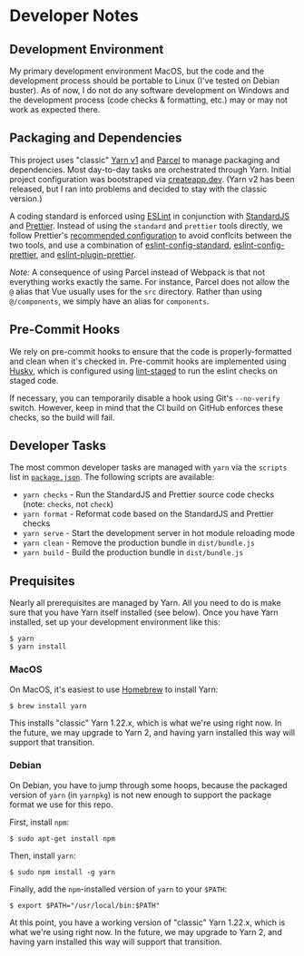 # Developer Notes

## Development Environment

My primary development environment MacOS, but the code and the development
process should be portable to Linux (I've tested on Debian buster).  As of now,
I do not do any software development on Windows and the development process
(code checks & formatting, etc.) may or may not work as expected there. 

## Packaging and Dependencies

This project uses "classic" [Yarn v1](https://yarnpkg.com/) and [Parcel](https://parceljs.org/) to manage packaging and dependencies. Most day-to-day tasks are orchestrated through Yarn.  Initial project configuration was bootstraped via [createapp.dev](https://createapp.dev/parcel).  (Yarn v2 has been released, but I ran into problems and decided to stay with the classic version.)

A coding standard is enforced using [ESLint](https://eslint.org/) in conjunction with [StandardJS](https://standardjs.com/) and [Prettier](https://prettier.io/).  Instead of using the `standard` and `prettier` tools directly, we follow Prettier's [recommended configuration](https://prettier.io/docs/en/integrating-with-linters.html#recommended-configuration) to avoid conflcits between the two tools, and use a combination of [eslint-config-standard](https://github.com/standard/eslint-config-standard), [eslint-config-prettier](https://github.com/prettier/eslint-config-prettier), and [eslint-plugin-prettier](https://github.com/prettier/eslint-plugin-prettier).

_Note:_ A consequence of using Parcel instead of Webpack is that not everything
works exactly the same.  For instance, Parcel does not allow the `@` alias that
Vue usually uses for the `src` directory.  Rather than using `@/components`, we
simply have an alias for `components`.

## Pre-Commit Hooks

We rely on pre-commit hooks to ensure that the code is properly-formatted and
clean when it's checked in.  Pre-commit hooks are implemented using
[Husky](https://github.com/typicode/husky), which is configured 
using [lint-staged](https://www.npmjs.com/package/lint-staged) to run
the eslint checks on staged code.

If necessary, you can temporarily disable a hook using Git's `--no-verify`
switch.  However, keep in mind that the CI build on GitHub enforces these
checks, so the build will fail.

## Developer Tasks

The most common developer tasks are managed with `yarn` via the `scripts` list
in [`package.json`](package.json).  The following scripts are available:

- `yarn checks` - Run the StandardJS and Prettier source code checks (note: `checks`, not `check`)
- `yarn format` - Reformat code based on the StandardJS and Prettier checks
- `yarn serve` - Start the development server in hot module reloading mode
- `yarn clean` - Remove the production bundle in `dist/bundle.js`
- `yarn build` - Build the production bundle in `dist/bundle.js`

## Prequisites

Nearly all prerequisites are managed by Yarn. All you need to do is make sure
that you have Yarn itself installed (see below).  Once you have Yarn installed,
set up your development environment like this:

```
$ yarn 
$ yarn install
```

### MacOS

On MacOS, it's easiest to use [Homebrew](https://brew.sh/) to install Yarn:

```
$ brew install yarn
```

This installs "classic" Yarn 1.22.x, which is what we're using right now.
In the future, we may upgrade to Yarn 2, and having yarn installed this
way will support that transition.


### Debian

On Debian, you have to jump through some hoops, because the packaged
version of `yarn` (in `yarnpkg`) is not new enough to support the package
format we use for this repo. 

First, install `npm`:

```
$ sudo apt-get install npm
```

Then, install `yarn`:

```
$ sudo npm install -g yarn
```

Finally, add the `npm`-installed version of `yarn` to your `$PATH`:

```
$ export $PATH="/usr/local/bin:$PATH"
```

At this point, you have a working version of "classic" Yarn 1.22.x, which is
what we're using right now.  In the future, we may upgrade to Yarn 2, and
having yarn installed this way will support that transition.
